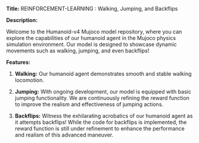 **Title:** REINFORCEMENT-LEARNING : Walking, Jumping, and Backflips

**Description:**

Welcome to the Humanoid-v4 Mujoco model repository, where you can explore the capabilities of our humanoid agent in the Mujoco physics simulation environment. Our model is designed to showcase dynamic movements such as walking, jumping, and even backflips!

**Features:**

1. **Walking:** Our humanoid agent demonstrates smooth and stable walking locomotion.

2. **Jumping:** With ongoing development, our model is equipped with basic jumping functionality. We are continuously refining the reward function to improve the realism and effectiveness of jumping actions.

3. **Backflips:** Witness the exhilarating acrobatics of our humanoid agent as it attempts backflips! While the code for backflips is implemented, the reward function is still under refinement to enhance the performance and realism of this advanced maneuver.
